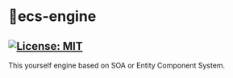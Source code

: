 # 🗽ecs-engine
[![License: MIT](https://img.shields.io/badge/License-MIT-yellow.svg)](https://opensource.org/licenses/MIT)
---
This yourself engine based on SOA or Entity Component System.
